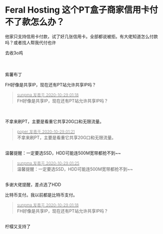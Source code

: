 # Feral Hosting 这个PT盒子商家信用卡付不了款怎么办？


他家只支持信用卡付款，试了好几张信用卡。全部都说被拒。有大佬知道怎么付款吗？或者找人帮我代付也许

去收3o鸡<br />
<br />
<br />
<br />
紫薯布丁

FH好像是共享IP，现在还有PT站允许共享IP吗？

<div class="quote"><blockquote><font size="2"><a href="https://www.hostloc.com/forum.php?mod=redirect&amp;goto=findpost&amp;pid=9367166&amp;ptid=759632" target="_blank"><font color="#999999">sunpma 发表于 2020-10-29 01:18</font></a></font><br />
FH好像是共享IP，现在还有PT站允许共享IP吗？</blockquote></div><br />
<br />
不拿来刷PT，主要是看重它共享20G口和无限流量。

<div class="quote"><blockquote><font size="2"><a href="https://www.hostloc.com/forum.php?mod=redirect&amp;goto=findpost&amp;pid=9367167&amp;ptid=759632" target="_blank"><font color="#999999">poper 发表于 2020-10-29 01:21</font></a></font><br />
不拿来刷PT，主要是看重它共享20G口和无限流量。</blockquote></div><br />
温馨提醒：一定要选SSD，HDD可能连500M宽带都抢不到~~

<div class="quote"><blockquote><font size="2"><a href="https://www.hostloc.com/forum.php?mod=redirect&amp;goto=findpost&amp;pid=9367170&amp;ptid=759632" target="_blank"><font color="#999999">sunpma 发表于 2020-10-29 01:25</font></a></font><br />
温馨提醒：一定要选SSD，HDD可能连500M宽带都抢不到~~</blockquote></div><br />
多谢大佬提醒，差点选了HDD

比特币支付。我以前都是比特币支付。

<div class="quote"><blockquote><font size="2"><a href="https://www.hostloc.com/forum.php?mod=redirect&amp;goto=findpost&amp;pid=9367166&amp;ptid=759632" target="_blank"><font color="#999999">sunpma 发表于 2020-10-29 01:18</font></a></font><br />
FH好像是共享IP，现在还有PT站允许共享IP吗？</blockquote></div><br />
柠檬又支持了<img src="static/image/smiley/yct/018.gif" smilieid="36" border="0" alt="" /><img id="aimg_srguV" onclick="zoom(this, this.src, 0, 0, 0)" class="zoom" src="https://cdn.jsdelivr.net/gh/hishis/forum-master/public/images/patch.gif" onmouseover="img_onmouseoverfunc(this)" onload="thumbImg(this)" border="0" alt="" />
